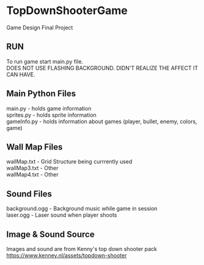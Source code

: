 # TopDownShooterGame

Game Design Final Project

## RUN
To run game start main.py file.<br/>
DOES NOT USE FLASHING BACKGROUND. DIDN'T REALIZE THE AFFECT IT CAN HAVE. 

## Main Python Files
main.py - holds game information <br/>
sprites.py - holds sprite information <br/>
gameInfo.py - holds information about games (player, bullet, enemy, colors, game) <br/>

## Wall Map Files
wallMap.txt - Grid Structure being currrently used <br/>
wallMap3.txt - Other <br/>
wallMap4.txt - Other <br/>

## Sound Files
background.ogg - Background music while game in session <br/>
laser.ogg - Laser sound when player shoots

## Image & Sound Source
Images and sound are from Kenny's top down shooter pack
https://www.kenney.nl/assets/topdown-shooter

